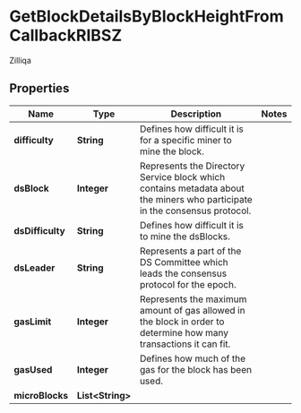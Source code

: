 

# GetBlockDetailsByBlockHeightFromCallbackRIBSZ

Zilliqa

## Properties

| Name | Type | Description | Notes |
|------------ | ------------- | ------------- | -------------|
|**difficulty** | **String** | Defines how difficult it is for a specific miner to mine the block. |  |
|**dsBlock** | **Integer** | Represents the Directory Service block which contains metadata about the miners who participate in the consensus protocol. |  |
|**dsDifficulty** | **String** | Defines how difficult it is to mine the dsBlocks. |  |
|**dsLeader** | **String** | Represents a part of the DS Committee which leads the consensus protocol for the epoch. |  |
|**gasLimit** | **Integer** | Represents the maximum amount of gas allowed in the block in order to determine how many transactions it can fit. |  |
|**gasUsed** | **Integer** | Defines how much of the gas for the block has been used. |  |
|**microBlocks** | **List&lt;String&gt;** |  |  |



